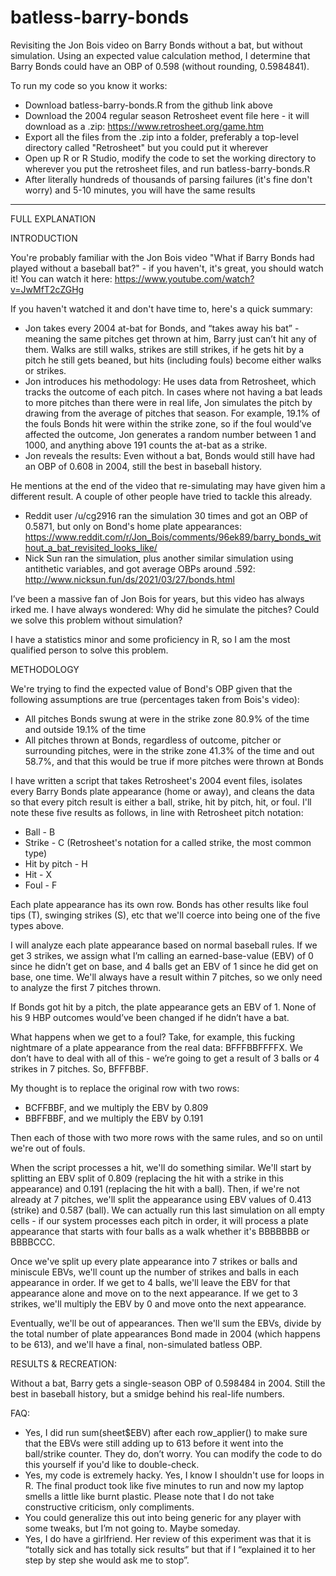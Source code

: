 # batless-barry-bonds
Revisiting the Jon Bois video on Barry Bonds without a bat, but without simulation. Using an expected value calculation method, I determine that Barry Bonds could have an OBP of 0.598 (without rounding, 0.5984841).

To run my code so you know it works:
- Download batless-barry-bonds.R from the github link above
- Download the 2004 regular season Retrosheet event file here - it will download as a .zip: https://www.retrosheet.org/game.htm
- Export all the files from the .zip into a folder, preferably a top-level directory called "Retrosheet" but you could put it wherever
- Open up R or R Studio, modify the code to set the working directory to wherever you put the retrosheet files, and run batless-barry-bonds.R
- After literally hundreds of thousands of parsing failures (it's fine don't worry) and 5-10 minutes, you will have the same results


-----

FULL EXPLANATION

INTRODUCTION

You're probably familiar with the Jon Bois video "What if Barry Bonds had played without a baseball bat?" - if you haven't, it's great, you should watch it! You can watch it here: https://www.youtube.com/watch?v=JwMfT2cZGHg 

If you haven't watched it and don't have time to, here's a quick summary:

- Jon takes every 2004 at-bat for Bonds, and “takes away his bat” - meaning the same pitches get thrown at him, Barry just can’t hit any of them. Walks are still walks, strikes are still strikes, if he gets hit by a pitch he still gets beaned, but hits (including fouls) become either walks or strikes.
- Jon introduces his methodology: He uses data from Retrosheet, which tracks the outcome of each pitch. In cases where not having a bat leads to more pitches than there were in real life, Jon simulates the pitch by drawing from the average of pitches that season. For example, 19.1% of the fouls Bonds hit were within the strike zone, so if the foul would’ve affected the outcome, Jon generates a random number between 1 and 1000, and anything above 191 counts the at-bat as a strike.
- Jon reveals the results: Even without a bat, Bonds would still have had an OBP of 0.608 in 2004, still the best in baseball history.

He mentions at the end of the video that re-simulating may have given him a different result. A couple of other people have tried to tackle this already.
- Reddit user /u/cg2916 ran the simulation 30 times and got an OBP of 0.5871, but only on Bond's home plate appearances: https://www.reddit.com/r/Jon_Bois/comments/96ek89/barry_bonds_without_a_bat_revisited_looks_like/
- Nick Sun ran the simulation, plus another similar simulation using antithetic variables, and got average OBPs around .592: http://www.nicksun.fun/ds/2021/03/27/bonds.html

I’ve been a massive fan of Jon Bois for years, but this video has always irked me. I have always wondered: Why did he simulate the pitches? Could we solve this problem without simulation?

I have a statistics minor and some proficiency in R, so I am the most qualified person to solve this problem.

METHODOLOGY

We're trying to find the expected value of Bond's OBP given that the following assumptions are true (percentages taken from Bois's video):
- All pitches Bonds swung at were in the strike zone 80.9% of the time and outside 19.1% of the time
- All pitches thrown at Bonds, regardless of outcome, pitcher or surrounding pitches, were in the strike zone 41.3% of the time and out 58.7%, and that this would be true if more pitches were thrown at Bonds

I have written a script that takes Retrosheet's 2004 event files, isolates every Barry Bonds plate appearance (home or away), and cleans the data so that every pitch result is either a ball, strike, hit by pitch, hit, or foul. I'll note these five results as follows, in line with Retrosheet pitch notation:
- Ball - B
- Strike - C (Retrosheet's notation for a called strike, the most common type)
- Hit by pitch - H
- Hit - X
- Foul - F

Each plate appearance has its own row. Bonds has other results like foul tips (T), swinging strikes (S), etc that we'll coerce into being one of the five types above.

I will analyze each plate appearance based on normal baseball rules. If we get 3 strikes, we assign what I’m calling an earned-base-value (EBV) of 0 since he didn’t get on base, and 4 balls get an EBV of 1 since he did get on base, one time. We'll always have a result within 7 pitches, so we only need to analyze the first 7 pitches thrown.

If Bonds got hit by a pitch, the plate appearance gets an EBV of 1. None of his 9 HBP outcomes would’ve been changed if he didn’t have a bat. 

What happens when we get to a foul? Take, for example, this fucking nightmare of a plate appearance from the real data: BFFFBBFFFFX. We don’t have to deal with all of this - we’re going to get a result of 3 balls or 4 strikes in 7 pitches. So, BFFFBBF. 

My thought is to replace the original row with two rows:
- BCFFBBF, and we multiply the EBV by 0.809
- BBFFBBF, and we multiply the EBV by 0.191

Then each of those with two more rows with the same rules, and so on until we're out of fouls.

When the script processes a hit, we'll do something similar. We'll start by splitting an EBV split of 0.809 (replacing the hit with a strike in this appearance) and 0.191 (replacing the hit with a ball). Then, if we're not already at 7 pitches, we'll split the appearance using EBV values of 0.413 (strike) and 0.587 (ball). We can actually run this last simulation on all empty cells - if our system processes each pitch in order, it will process a plate appearance that starts with four balls as a walk whether it's BBBBBBB or BBBBCCC.

Once we've split up every plate appearance into 7 strikes or balls and miniscule EBVs, we'll count up the number of strikes and balls in each appearance in order. If we get to 4 balls, we'll leave the EBV for that appearance alone and move on to the next appearance. If we get to 3 strikes, we'll multiply the EBV by 0 and move onto the next appearance.

Eventually, we'll be out of appearances. Then we'll sum the EBVs, divide by the total number of plate appearances Bond made in 2004 (which happens to be 613), and we'll have a final, non-simulated batless OBP.

RESULTS & RECREATION: 

Without a bat, Barry gets a single-season OBP of 0.598484 in 2004. Still the best in baseball history, but a smidge behind his real-life numbers.

FAQ:

- Yes, I did run sum(sheet$EBV) after each row_applier() to make sure that the EBVs were still adding up to 613 before it went into the ball/strike counter. They do, don’t worry. You can modify the code to do this yourself if you'd like to double-check.
- Yes, my code is extremely hacky. Yes, I know I shouldn't use for loops in R. The final product took like five minutes to run and now my laptop smells a little like burnt plastic. Please note that I do not take constructive criticism, only compliments.
- You could generalize this out into being generic for any player with some tweaks, but I’m not going to. Maybe someday.
- Yes, I do have a girlfriend. Her review of this experiment was that it is “totally sick and has totally sick results” but that if I “explained it to her step by step she would ask me to stop”.
